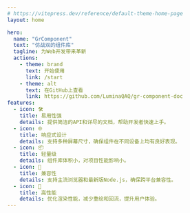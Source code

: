 ```yaml
---
# https://vitepress.dev/reference/default-theme-home-page
layout: home

hero:
  name: "GrComponent"
  text: "仿战双的组件库"
  tagline: 为Web开发带来革新
  actions:
    - theme: brand
      text: 开始使用
      link: /start
    - theme: alt
      text: 在GitHub上查看
      link: https://github.com/LuminaQAQ/gr-component-doc
features:
  - icon: 🛠️
    title: 易用性强
    details: 提供简洁的API和详尽的文档，帮助开发者快速上手。
  - icon: 🌐
    title: 响应式设计
    details: 支持多种屏幕尺寸，确保组件在不同设备上均有良好表现。
  - icon: 📦
    title: 轻量级
    details: 组件库体积小，对项目性能影响小。
  - icon: 🔧
    title: 兼容性
    details: 支持主流浏览器和最新版Node.js，确保跨平台兼容性。
  - icon: 🚀
    title: 高性能
    details: 优化渲染性能，减少重绘和回流，提升用户体验。
---
```

